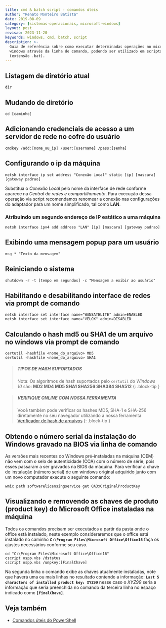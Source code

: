```yaml
---
title: cmd & batch script - comandos úteis
author: "Renato Monteiro Batista"
date: 2019-08-09
category: [sistemas-operacionais, microsoft-windows]
layout: post
revisao: 2023-11-20
keywords: windows, cmd, batch, script
description: >-
  Guia de referência sobre como executar determinadas operações no microsoft
  windows através da linha de comando, podendo ser utilizado em scripts batch
  (extensão .bat).
---
```


## Listagem de diretório atual

```batch
dir
```

## Mudando de diretório

```batch
cd [caminho]
```

## Adicionando credenciais de acesso a um servidor de rede no cofre do usuário

```batch
cmdkey /add:[nome_ou_ip] /user:[username] /pass:[senha]
```

## Configurando o ip da máquina

```batch
netsh interface ip set address "Conexão Local" static [ip] [mascara] [gateway padrao]
```

Substitua o _Conexão Local_ pelo nome da interface de rede conforme aparece na _Central de redes e compartilhamento_. Para execução dessa operação via script recomendamos renomear a conexão nas configurações do adaptador para um nome simplificado, tal como **LAN**.

### Atribuindo um segundo endereço de IP estático a uma máquina

```batch
netsh interface ipv4 add address "LAN" [ip] [mascara] [gateway padrao]
```

## Exibindo uma mensagem popup para um usuário

```batch
msg * "Texto da mensagem"
```

## Reiniciando o sistema

```batch
shutdown -r -t [tempo em segundos] -c "Mensagem a exibir ao usuário"
```

## Habilitando e desabilitando interface de redes via prompt de comando

```batch
netsh interface set interface name="WANSATELITE" admin=ENABLED
netsh interface set interface name="VELOX" admin=DISABLED
```

## Calculando o hash md5  ou SHA1 de um arquivo no windows via prompt de comando

```batch
certutil -hashfile <nome_do_arquivo> MD5
certutil -hashfile <nome_do_arquivo> SHA1
```


> ##### TIPOS DE HASH SUPORTADOS
>
>Nota: Os algoritmos de hash suportados pelo `certutil` do _Windows 10_ são: **MD2 MD4 MD5 SHA1 SHA256 SHA384 SHA512**
{: .block-tip }

> ##### VERIFIQUE ONLINE COM NOSSA FERRAMENTA
>
> Você também pode verificar os hashes MD5, SHA-1 e SHA-256 diretamente no seu navegador utilizando a nossa ferramenta [Verificador de hash de arquivos](http://rmbinformatica.com.br/hash.php)
{: .block-tip }


## Obtendo o número serial da instalação do Windows gravado na BIOS via linha de comando

As versões mais recentes do Windows pré-instaladas na máquina (OEM) não vem com o selo de autenticidade (COA) com o número de série, pois esses passaram a ser gravados na BIOS da máquina. Para verificar a chave de instalação (número serial) de um windows original adquirido junto com um novo computador execute o seguinte comando:

```batch
wmic path softwarelicensingservice get OA3xOriginalProductKey
```

## Visualizando e removendo as chaves de produto (product key) do Microsoft Office instaladas na máquina

Todos os comandos precisam ser executados a partir da pasta onde o office está instalado, neste exemplo consideraremos que o office está instalado no caminho **`C:\Program Files\Microsoft Office\Office16`** faça os ajustes necessários conforme seu caso.&#x20;

```batch
cd "C:\Program Files\Microsoft Office\Office16"
cscript ospp.vbs /dstatus
cscript ospp.vbs /unpkey:[FinalChave]
```

Na segunda linha o comando exibe as chaves atualmente instaladas, note que haverá uma ou mais linhas no resultado contendo a informação: **`Last 5 characters of installed product key: XYZ99`** nesse caso o _XYZ99_ seria a informação que seria preenchida no comando da terceira linha no espaço indicado como **`[FinalChave]`**.

## Veja também

* [Comandos úteis do PowerShell](/ajuda/sistemas-operacionais/microsoft-windows/comandos-uteis-do-powershell)